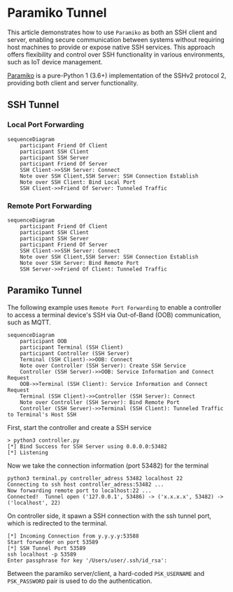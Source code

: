 # Paramiko Tunnel

This article demonstrates how to use `Paramiko` as both an SSH client and server, enabling secure communication between systems without requiring host machines to provide or expose native SSH services. This approach offers flexibility and control over SSH functionality in various environments, such as IoT device management.

[Paramiko](https://www.paramiko.org/) is a pure-Python 1 (3.6+) implementation of the SSHv2 protocol 2, providing both client and server functionality.

## SSH Tunnel

### Local Port Forwarding
```mermaid
sequenceDiagram
    participant Friend Of Client
    participant SSH Client
    participant SSH Server
    participant Friend Of Server
    SSH Client->>SSH Server: Connect
    Note over SSH Client,SSH Server: SSH Connection Establish
    Note over SSH Client: Bind Local Port
    SSH Client->>Friend Of Server: Tunneled Traffic
```

### Remote Port Forwarding
```mermaid
sequenceDiagram
    participant Friend Of Client
    participant SSH Client
    participant SSH Server
    participant Friend Of Server
    SSH Client->>SSH Server: Connect
    Note over SSH Client,SSH Server: SSH Connection Establish
    Note over SSH Server: Bind Remote Port
    SSH Server->>Friend Of Client: Tunneled Traffic
```


## Paramiko Tunnel

The following example uses `Remote Port Forwarding` to enable a controller to access a terminal device's SSH via Out-of-Band (OOB) communication, such as MQTT.

```mermaid
sequenceDiagram
    participant OOB
    participant Terminal (SSH Client)
    participant Controller (SSH Server)
    Terminal (SSH Client)->>OOB: Connect
    Note over Controller (SSH Server): Create SSH Service
    Controller (SSH Server)->>OOB: Service Information and Connect Request
    OOB->>Terminal (SSH Client): Service Information and Connect Request
    Terminal (SSH Client)->>Controller (SSH Server): Connect
    Note over Controller (SSH Server): Bind Remote Port
    Controller (SSH Server)->>Terminal (SSH Client): Tunneled Traffic to Terminal's Host SSH
```

First, start the controller and create a SSH service
```
> python3 controller.py
[*] Bind Success for SSH Server using 0.0.0.0:53482
[*] Listening
```

Now we take the connection information (port 53482) for the terminal
```
python3 terminal.py controller_adress 53482 localhost 22
Connecting to ssh host controller_adress:53482 ...
Now forwarding remote port to localhost:22 ...
Connected!  Tunnel open ('127.0.0.1', 53486) -> ('x.x.x.x', 53482) -> ('localhost', 22)
```

On controller side, it spawn a SSH connection with the ssh tunnel port, which is redirected to the terminal.
```
[*] Incoming Connection from y.y.y.y:53588
Start forwarder on port 53589
[*] SSH Tunnel Port 53589
ssh localhost -p 53589
Enter passphrase for key '/Users/user/.ssh/id_rsa':
```

Between the paramiko server/client, a hard-coded `PSK_USERNAME` and `PSK_PASSWORD` pair is used to do the authentication.